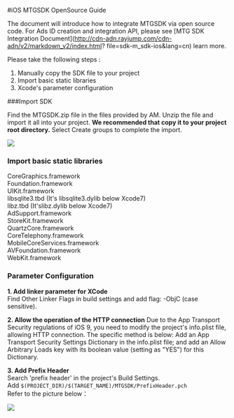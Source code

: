 #iOS MTGSDK OpenSource Guide

The document will introduce how to integrate MTGSDK via open source code. For Ads ID creation and integration API, please see [MTG SDK Integration Document](http://cdn-adn.rayjump.com/cdn-adn/v2/markdown_v2/index.html? file=sdk-m_sdk-ios&lang=cn) learn more.

Please take the following steps :     
1. Manually copy the SDK file to your project     
2. Import basic static libraries        
3. Xcode's parameter configuration

###Import SDK

Find the MTGSDK.zip file in the files provided by AM.
Unzip the file and import it all into your project. **We recommended that copy it to your project root directory.** Select Create groups to complete the import. 
  
![](./addsdk.png)

### Import basic static libraries        

CoreGraphics.framework <br/>
Foundation.framework<br/>
UIKit.framework<br/>
libsqlite3.tbd  (It's libsqlite3.dylib below Xcode7)<br/>
libz.tbd  (It'slibz.dylib below Xcode7)<br/>
AdSupport.framework<br/>
StoreKit.framework<br/>
QuartzCore.framework<br/>
CoreTelephony.framework<br/>
MobileCoreServices.framework<br/>
AVFoundation.framework<br/>
WebKit.framework<br/>

### Parameter Configuration

**1. Add linker parameter for XCode**        
Find Other Linker Flags in build settings and add flag: -ObjC (case sensitive).

**2. Allow the operation of the HTTP connection**
Due to the App Transport Security regulations of iOS 9, you need to modify the project's info.plist file, allowing HTTP connection. The specific method is below:
Add an App Transport Security Settings Dictionary in the info.plist file; and add an Allow Arbitrary Loads key with its boolean value (setting as "YES") for this Dictionary.

**3. Add Prefix Header**      
Search 'prefix header' in the project's Build Settings.   
Add `$(PROJECT_DIR)/$(TARGET_NAME)/MTGSDK/PrefixHeader.pch`      
Refer to the picture below：     

![](./prefixheader.png)


